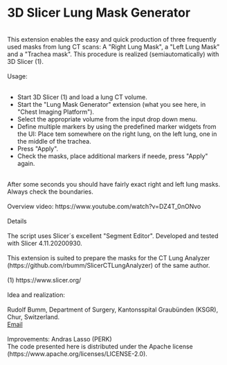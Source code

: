 # 3D Slicer Lung Mask Generator
<br>
This extension enables the easy and quick production of three frequently used masks from lung CT scans: A "Right Lung Mask", a "Left Lung Mask" and a "Trachea mask".
This procedure is realized (semiautomatically) with 3D Slicer (1). 
<br>
<br>
Usage: 
<br>
<br>
<ul>
<li>Start 3D Slicer (1) and load a lung CT volume.</li>
<li>Start the "Lung Mask Generator" extension (what you see here, in "Chest Imaging Platform").</li>
<li>Select the appropriate volume from the input drop down menu. </li>
<li>Define multiple markers by using the predefined marker widgets from the UI:
Place tem somewhere on the right lung, on the left lung, one in the middle of the trachea. </li>
<li>Press "Apply". </li>
<li>Check the masks, place additional markers if neede, press "Apply" again.</li>
  
</ul>
<br>After some seconds you should have fairly exact right and left lung masks. 
Always check the boundaries. <br>
<br>
Overview video: https://www.youtube.com/watch?v=DZ4T_0nONvo

<br>
<br>
Details
<br>
<br>
The script uses Slicer´s excellent "Segment Editor".
Developed and tested with Slicer 4.11.20200930.
<br>
<br>
This extension is suited to prepare the masks for the CT Lung Analyzer (https://github.com/rbumm/SlicerCTLungAnalyzer) of the same author.   
<br>
<br>
(1) https://www.slicer.org/
<br>
<br>
Idea and realization:<br>
<br>
Rudolf Bumm, Department of Surgery, Kantonsspital Graubünden (KSGR), Chur, Switzerland. <br>
<a href="mailto:rudolf.bumm@ksgr.ch">Email</a>  <br>
<br>
Improvements: Andras Lasso (PERK)
<br>
The code presented here is distributed under the Apache license (https://www.apache.org/licenses/LICENSE-2.0).<br>
<br>

